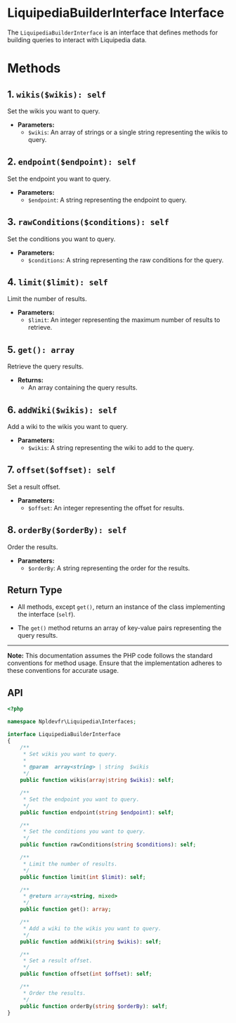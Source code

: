 # LiquipediaBuilderInterface Interface

The `LiquipediaBuilderInterface` is an interface that defines methods for building queries to interact with Liquipedia data.

# Methods

## 1. `wikis($wikis): self`

Set the wikis you want to query.

- **Parameters:**
    - `$wikis`: An array of strings or a single string representing the wikis to query.

## 2. `endpoint($endpoint): self`

Set the endpoint you want to query.

- **Parameters:**
    - `$endpoint`: A string representing the endpoint to query.

## 3. `rawConditions($conditions): self`

Set the conditions you want to query.

- **Parameters:**
    - `$conditions`: A string representing the raw conditions for the query.

## 4. `limit($limit): self`

Limit the number of results.

- **Parameters:**
    - `$limit`: An integer representing the maximum number of results to retrieve.

## 5. `get(): array`

Retrieve the query results.

- **Returns:**
    - An array containing the query results.

## 6. `addWiki($wikis): self`

Add a wiki to the wikis you want to query.

- **Parameters:**
    - `$wikis`: A string representing the wiki to add to the query.

## 7. `offset($offset): self`

Set a result offset.

- **Parameters:**
    - `$offset`: An integer representing the offset for results.

## 8. `orderBy($orderBy): self`

Order the results.

- **Parameters:**
    - `$orderBy`: A string representing the order for the results.

## Return Type

- All methods, except `get()`, return an instance of the class implementing the interface (`self`).

- The `get()` method returns an array of key-value pairs representing the query results.

---

**Note:** This documentation assumes the PHP code follows the standard conventions for method usage. Ensure that the implementation adheres to these conventions for accurate usage.


## API

```php
<?php

namespace Npldevfr\Liquipedia\Interfaces;

interface LiquipediaBuilderInterface
{
    /**
     * Set wikis you want to query.
     *
     * @param  array<string> | string  $wikis
     */
    public function wikis(array|string $wikis): self;

    /**
     * Set the endpoint you want to query.
     */
    public function endpoint(string $endpoint): self;

    /**
     * Set the conditions you want to query.
     */
    public function rawConditions(string $conditions): self;

    /**
     * Limit the number of results.
     */
    public function limit(int $limit): self;

    /**
     * @return array<string, mixed>
     */
    public function get(): array;

    /**
     * Add a wiki to the wikis you want to query.
     */
    public function addWiki(string $wikis): self;

    /**
     * Set a result offset.
     */
    public function offset(int $offset): self;

    /**
     * Order the results.
     */
    public function orderBy(string $orderBy): self;
}


```
